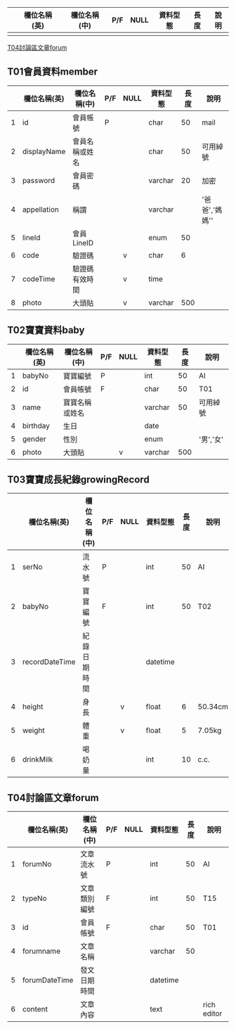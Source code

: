 | | 欄位名稱(英) | 欄位名稱(中) | P/F | NULL | 資料型態 | 長度 | 說明 |
| ---  | ---  | --- | --- | --- | --- | --- | --- |
|  |  |  |  |  |  |  |  |

[T04討論區文章forum](##T04討論區文章forum)

## T01會員資料member
| | 欄位名稱(英) | 欄位名稱(中) | P/F | NULL | 資料型態 | 長度 | 說明 |
| ---  | ---  | --- | --- | --- | --- | --- | --- |
| 1 | id | 會員帳號 | P |  | char | 50 | mail |
| 2 | displayName | 會員名稱或姓名 |  |  | char | 50 | 可用綽號 |
| 3 | password | 會員密碼 |  |  | varchar | 20 | 加密 |
| 4 | appellation | 稱謂 |  |  | varchar |  | '爸爸','媽媽'' |
| 5 | lineId | 會員LineID |  |  | enum | 50 |  |
| 6 | code | 驗證碼 |  | v | char | 6 |  |
| 7 | codeTime | 驗證碼有效時間 |  | v | time |  |  |
| 8 | photo | 大頭貼 |  | v | varchar | 500 |  |

## T02寶寶資料baby
| | 欄位名稱(英) | 欄位名稱(中) | P/F | NULL | 資料型態 | 長度 | 說明 |
| ---  | ---  | --- | --- | --- | --- | --- | --- |
| 1 | babyNo | 寶寶編號 | P |  | int | 50 | AI |
| 2 | id | 會員帳號 | F |  | char | 50 | T01 |
| 3 | name | 寶寶名稱或姓名 |  |  | varchar | 50 | 可用綽號 |
| 4 | birthday | 生日 |  |  | date |  |  |
| 5 | gender | 性別 |  |  | enum |  | '男','女' |
| 6 | photo | 大頭貼 |  | v | varchar | 500 |  |

## T03寶寶成長紀錄growingRecord
| | 欄位名稱(英) | 欄位名稱(中) | P/F | NULL | 資料型態 | 長度 | 說明 |
| ---  | ---  | --- | --- | --- | --- | --- | --- |
| 1 | serNo | 流水號 | P |  | int | 50 | AI |
| 2 | babyNo | 寶寶編號 | F |  | int | 50 | T02 |
| 3 | recordDateTime | 紀錄日期時間 |  |  | datetime |  |  |
| 4 | height | 身長 |  | v | float | 6 | 50.34cm |
| 5 | weight | 體重 |  | v | float | 5 | 7.05kg |
| 6 | drinkMilk | 喝奶量 |  |  | int | 10 | c.c. |

## T04討論區文章forum
| | 欄位名稱(英) | 欄位名稱(中) | P/F | NULL | 資料型態 | 長度 | 說明 |
| ---  | ---  | --- | --- | --- | --- | --- | --- |
| 1 | forumNo | 文章流水號 | P |  | int | 50 | AI |
| 2 | typeNo | 文章類別編號 | F |  | int | 50 | T15 |
| 3 | id | 會員帳號 | F |  | char | 50 | T01 |
| 4 | forumname | 文章名稱 |  |  | varchar | 50 |  |
| 5 | forumDateTime | 發文日期時間 |  |  | datetime |  |  |
| 6 | content | 文章內容 |  |  | text |  | rich editor |
